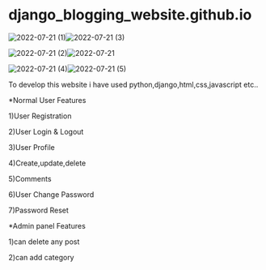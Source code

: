 # django_blogging_website.github.io

![2022-07-21 (1)](https://user-images.githubusercontent.com/67479578/180070977-3ac8b2db-29d9-4f5d-ba91-d8ec6c8611e1.png)![2022-07-21 (3)](https://user-images.githubusercontent.com/67479578/180071291-ce19bd01-3417-45d2-9034-561c0b3ad2d0.png)

![2022-07-21 (2)](https://user-images.githubusercontent.com/67479578/180071039-5e22bd80-63f2-44e9-9f44-8e3413404534.png)![2022-07-21](https://user-images.githubusercontent.com/67479578/180071338-bd09f100-a00f-483c-9dde-d8098b56f90d.png)

![2022-07-21 (4)](https://user-images.githubusercontent.com/67479578/180071397-eb7b01d2-4e50-4b56-b16a-79bbb25c2aa9.png)![2022-07-21 (5)](https://user-images.githubusercontent.com/67479578/180071430-faceb9e1-da98-4d52-81c6-a36062618148.png)


To develop this website i have used python,django,html,css,javascript etc..

*Normal User Features

1)User Registration

2)User Login & Logout

3)User Profile

4)Create,update,delete

5)Comments

6)User Change Password

7)Password Reset

*Admin panel Features

 1)can delete any post
 
 2)can add category
 
